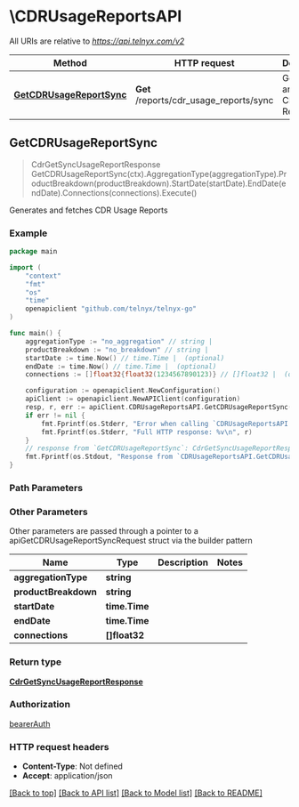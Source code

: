 # \CDRUsageReportsAPI

All URIs are relative to *https://api.telnyx.com/v2*

Method | HTTP request | Description
------------- | ------------- | -------------
[**GetCDRUsageReportSync**](CDRUsageReportsAPI.md#GetCDRUsageReportSync) | **Get** /reports/cdr_usage_reports/sync | Generates and fetches CDR Usage Reports



## GetCDRUsageReportSync

> CdrGetSyncUsageReportResponse GetCDRUsageReportSync(ctx).AggregationType(aggregationType).ProductBreakdown(productBreakdown).StartDate(startDate).EndDate(endDate).Connections(connections).Execute()

Generates and fetches CDR Usage Reports



### Example

```go
package main

import (
	"context"
	"fmt"
	"os"
    "time"
	openapiclient "github.com/telnyx/telnyx-go"
)

func main() {
	aggregationType := "no_aggregation" // string | 
	productBreakdown := "no_breakdown" // string | 
	startDate := time.Now() // time.Time |  (optional)
	endDate := time.Now() // time.Time |  (optional)
	connections := []float32{float32(1234567890123)} // []float32 |  (optional)

	configuration := openapiclient.NewConfiguration()
	apiClient := openapiclient.NewAPIClient(configuration)
	resp, r, err := apiClient.CDRUsageReportsAPI.GetCDRUsageReportSync(context.Background()).AggregationType(aggregationType).ProductBreakdown(productBreakdown).StartDate(startDate).EndDate(endDate).Connections(connections).Execute()
	if err != nil {
		fmt.Fprintf(os.Stderr, "Error when calling `CDRUsageReportsAPI.GetCDRUsageReportSync``: %v\n", err)
		fmt.Fprintf(os.Stderr, "Full HTTP response: %v\n", r)
	}
	// response from `GetCDRUsageReportSync`: CdrGetSyncUsageReportResponse
	fmt.Fprintf(os.Stdout, "Response from `CDRUsageReportsAPI.GetCDRUsageReportSync`: %v\n", resp)
}
```

### Path Parameters



### Other Parameters

Other parameters are passed through a pointer to a apiGetCDRUsageReportSyncRequest struct via the builder pattern


Name | Type | Description  | Notes
------------- | ------------- | ------------- | -------------
 **aggregationType** | **string** |  | 
 **productBreakdown** | **string** |  | 
 **startDate** | **time.Time** |  | 
 **endDate** | **time.Time** |  | 
 **connections** | **[]float32** |  | 

### Return type

[**CdrGetSyncUsageReportResponse**](CdrGetSyncUsageReportResponse.md)

### Authorization

[bearerAuth](../README.md#bearerAuth)

### HTTP request headers

- **Content-Type**: Not defined
- **Accept**: application/json

[[Back to top]](#) [[Back to API list]](../README.md#documentation-for-api-endpoints)
[[Back to Model list]](../README.md#documentation-for-models)
[[Back to README]](../README.md)

